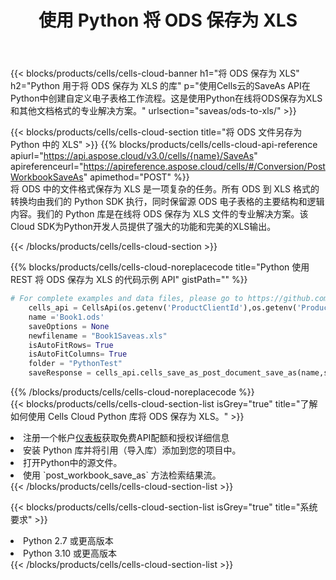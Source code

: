 ﻿---
title: 使用 Python 将 ODS 保存为 XLS
description: 利用Aspose.Cells Cloud SDK for Python将ODS格式文件保存为XLS格式文件。
kwords: Excel, Save ODS as XLS, REST, Python
howto: How to save ODS as XLS using Aspose.Cells Cloud Python library.
---
{{< blocks/products/cells/cells-cloud-banner h1="将 ODS 保存为 XLS" h2="Python 用于将 ODS 保存为 XLS 的库" p="使用Cells云的SaveAs API在Python中创建自定义电子表格工作流程。这是使用Python在线将ODS保存为XLS和其他文档格式的专业解决方案。" urlsection="saveas/ods-to-xls/" >}}

{{< blocks/products/cells/cells-cloud-section title="将 ODS 文件另存为 Python 中的 XLS" >}}
{{% blocks/products/cells/cells-cloud-api-reference apiurl="https://api.aspose.cloud/v3.0/cells/{name}/SaveAs" apireferenceurl="https://apireference.aspose.cloud/cells/#/Conversion/PostWorkbookSaveAs" apimethod="POST" %}}
<br/>
将 ODS 中的文件格式保存为 XLS 是一项复杂的任务。所有 ODS 到 XLS 格式的转换均由我们的 Python SDK 执行，同时保留源 ODS 电子表格的主要结构和逻辑内容。我们的 Python 库是在线将 ODS 保存为 XLS 文件的专业解决方案。该Cloud SDK为Python开发人员提供了强大的功能和完美的XLS输出。

{{< /blocks/products/cells/cells-cloud-section >}}

{{% blocks/products/cells/cells-cloud-noreplacecode title="Python 使用 REST 将 ODS 保存为 XLS 的代码示例 API" gistPath="" %}}
  
```python
# For complete examples and data files, please go to https://github.com/aspose-cells-cloud/aspose-cells-cloud-python/
    cells_api = CellsApi(os.getenv('ProductClientId'),os.getenv('ProductClientSecret'))
    name ='Book1.ods'    
    saveOptions = None
    newfilename = "Book1Saveas.xls"
    isAutoFitRows= True
    isAutoFitColumns= True
    folder = "PythonTest"
    saveResponse = cells_api.cells_save_as_post_document_save_as(name,save_options=saveOptions, newfilename=(folder +'/' + newfilename),folder=folder)
```
  
{{% /blocks/products/cells/cells-cloud-noreplacecode %}}
<br/>
{{< blocks/products/cells/cells-cloud-section-list isGrey="true" title="了解如何使用 Cells Cloud Python 库将 ODS 保存为 XLS。" >}}
<li>注册一个帐户<a href="https://dashboard.aspose.cloud/">仪表板</a>获取免费API配额和授权详细信息</li>
<li>安装 Python 库并将引用（导入库）添加到您的项目中。</li>
<li>打开Python中的源文件。</li>
<li>使用 `post_workbook_save_as` 方法检索结果流。</li>
{{< /blocks/products/cells/cells-cloud-section-list >}}

{{< blocks/products/cells/cells-cloud-section-list isGrey="true" title="系统要求" >}}
<li>Python 2.7 或更高版本</li>
<li>Python 3.10 或更高版本</li>
{{< /blocks/products/cells/cells-cloud-section-list >}}
